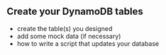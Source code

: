 ## Create your DynamoDB tables

- create the table(s) you designed
- add some mock data (if necessary)
- how to write a script that updates your database
